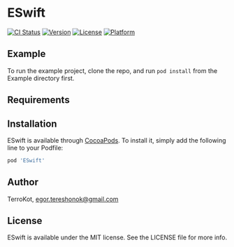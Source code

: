 # ESwift

[![CI Status](https://img.shields.io/travis/TerroKot/ESwift.svg?style=flat)](https://travis-ci.org/TerroKot/ESwift)
[![Version](https://img.shields.io/cocoapods/v/ESwift.svg?style=flat)](https://cocoapods.org/pods/ESwift)
[![License](https://img.shields.io/cocoapods/l/ESwift.svg?style=flat)](https://cocoapods.org/pods/ESwift)
[![Platform](https://img.shields.io/cocoapods/p/ESwift.svg?style=flat)](https://cocoapods.org/pods/ESwift)

## Example

To run the example project, clone the repo, and run `pod install` from the Example directory first.

## Requirements

## Installation

ESwift is available through [CocoaPods](https://cocoapods.org). To install
it, simply add the following line to your Podfile:

```ruby
pod 'ESwift'
```

## Author

TerroKot, egor.tereshonok@gmail.com

## License

ESwift is available under the MIT license. See the LICENSE file for more info.
